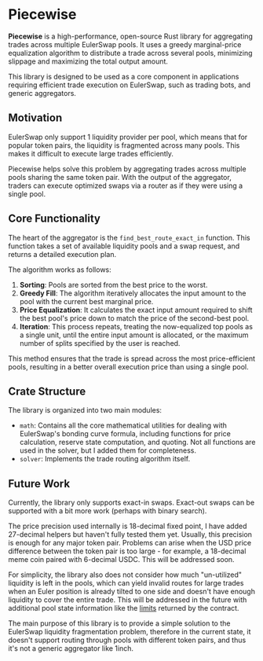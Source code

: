 # Piecewise

**Piecewise** is a high-performance, open-source Rust library for aggregating trades across multiple EulerSwap pools. It uses a greedy marginal-price equalization algorithm to distribute a trade across several pools, minimizing slippage and maximizing the total output amount.

This library is designed to be used as a core component in applications requiring efficient trade execution on EulerSwap, such as trading bots, and generic aggregators.

## Motivation

EulerSwap only support 1 liquidity provider per pool, which means that for popular token pairs, the liquidity is fragmented across many pools. This makes it difficult to execute large trades efficiently.

Piecewise helps solve this problem by aggregating trades across multiple pools sharing the same token pair. With the output of the aggregator, traders can execute optimized swaps via a router as if they were using a single pool.

## Core Functionality

The heart of the aggregator is the `find_best_route_exact_in` function. This function takes a set of available liquidity pools and a swap request, and returns a detailed execution plan.

The algorithm works as follows:

1.  **Sorting**: Pools are sorted from the best price to the worst.
2.  **Greedy Fill**: The algorithm iteratively allocates the input amount to the pool with the current best marginal price.
3.  **Price Equalization**: It calculates the exact input amount required to shift the best pool's price down to match the price of the second-best pool.
4.  **Iteration**: This process repeats, treating the now-equalized top pools as a single unit, until the entire input amount is allocated, or the maximum number of splits specified by the user is reached.

This method ensures that the trade is spread across the most price-efficient pools, resulting in a better overall execution price than using a single pool.

## Crate Structure

The library is organized into two main modules:

- `math`: Contains all the core mathematical utilities for dealing with EulerSwap's bonding curve formula, including functions for price calculation, reserve state computation, and quoting. Not all functions are used in the solver, but I added them for completeness.
- `solver`: Implements the trade routing algorithm itself.

## Future Work

Currently, the library only supports exact-in swaps. Exact-out swaps can be supported with a bit more work (perhaps with binary search).

The price precision used internally is 18-decimal fixed point, I have added 27-decimal helpers but haven't fully tested them yet. Usually, this precision is enough for any major token pair. Problems can arise when the USD price difference between the token pair is too large - for example, a 18-decimal meme coin paired with 6-decimal USDC. This will be addressed soon.

For simplicity, the library also does not consider how much "un-utilized" liquidity is left in the pools, which can yield invalid routes for large trades when an Euler position is already tilted to one side and doesn't have enough liquidity to cover the entire trade. This will be addressed in the future with additional pool state information like the [limits](https://github.com/euler-xyz/euler-swap/blob/a988dc551c223f84ab78cfd519e3e70082488624/src/libraries/QuoteLib.sol#L42) returned by the contract.

The main purpose of this library is to provide a simple solution to the EulerSwap liquidity fragmentation problem, therefore in the current state, it doesn't support routing through pools with different token pairs, and thus it's not a generic aggregator like 1inch.

